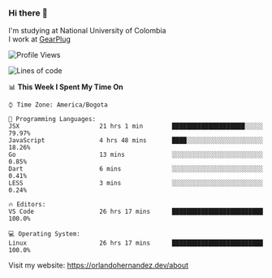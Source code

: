 ### Hi there 👋


<!--**AR4Z/AR4Z** is a ✨ _special_ ✨ repository because its `README.md` (this file) appears on your GitHub profile.

Here are some ideas to get you started:-->
I'm studying at National University of Colombia
<br>
I work at <a href="https://gearplug.io/en/">GearPlug</a>
<br>

<!--START_SECTION:waka-->
![Profile Views](http://img.shields.io/badge/Profile%20Views-0-blue)

![Lines of code](https://img.shields.io/badge/From%20Hello%20World%20I%27ve%20Written-22.1%20million%20lines%20of%20code-blue)

📊 **This Week I Spent My Time On** 

```text
⌚︎ Time Zone: America/Bogota

💬 Programming Languages: 
JSX                      21 hrs 1 min        ████████████████████░░░░░   79.97% 
JavaScript               4 hrs 48 mins       ████░░░░░░░░░░░░░░░░░░░░░   18.26% 
Go                       13 mins             ░░░░░░░░░░░░░░░░░░░░░░░░░   0.85% 
Dart                     6 mins              ░░░░░░░░░░░░░░░░░░░░░░░░░   0.41% 
LESS                     3 mins              ░░░░░░░░░░░░░░░░░░░░░░░░░   0.24%

🔥 Editors: 
VS Code                  26 hrs 17 mins      █████████████████████████   100.0%

💻 Operating System: 
Linux                    26 hrs 17 mins      █████████████████████████   100.0%

```


<!--END_SECTION:waka-->


Visit my website: https://orlandohernandez.dev/about

